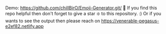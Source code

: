 Demo: https://github.com/chillBirO/Emoji-Generator.git/ 🙏 If you find this repo helpful then don't forget to give a star ❇️ to this repository. :) Or if you wants to see the output then please reach on https://venerable-pegasus-e2ef82.netlify.app
